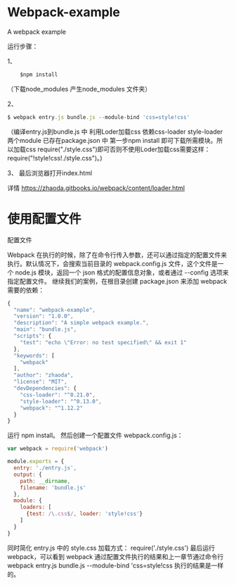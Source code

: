 # Webpack-example
A webpack example

运行步骤：

  1、
  ```javascript 
      $npm install 
  ```
  （下载node_modules 产生node_modules 文件夹）
  
  2、 
  ```javascript 
  $ webpack entry.js bundle.js --module-bind 'css=style!css'  
  ```
  （编译entry.js到bundle.js 中  利用Loder加载css 依赖css-loader style-loader 两个module 已存在package.json 中 第一步npm install 即可下载所需模块。所以加载css require("./style.css")即可否则不使用Loder加载css需要这样：require("!style!css!./style.css")。)
  
  3、 最后浏览器打开index.html
  
  详情 https://zhaoda.gitbooks.io/webpack/content/loader.html 
  
# 使用配置文件
  配置文件

Webpack 在执行的时候，除了在命令行传入参数，还可以通过指定的配置文件来执行。默认情况下，会搜索当前目录的 webpack.config.js 文件，这个文件是一个 node.js 模块，返回一个 json 格式的配置信息对象，或者通过 --config 选项来指定配置文件。
继续我们的案例，在根目录创建 package.json 来添加 webpack 需要的依赖：
```javascript
{
  "name": "webpack-example",
  "version": "1.0.0",
  "description": "A simple webpack example.",
  "main": "bundle.js",
  "scripts": {
    "test": "echo \"Error: no test specified\" && exit 1"
  },
  "keywords": [
    "webpack"
  ],
  "author": "zhaoda",
  "license": "MIT",
  "devDependencies": {
    "css-loader": "^0.21.0",
    "style-loader": "^0.13.0",
    "webpack": "^1.12.2"
  }
}
```

运行 npm install。
然后创建一个配置文件 webpack.config.js：
```javascript
var webpack = require('webpack')

module.exports = {
  entry: './entry.js',
  output: {
    path: __dirname,
    filename: 'bundle.js'
  },
  module: {
    loaders: [
      {test: /\.css$/, loader: 'style!css'}
    ]
  }
}
```

同时简化 entry.js 中的 style.css 加载方式：
require('./style.css')
最后运行 webpack，可以看到 webpack 通过配置文件执行的结果和上一章节通过命令行 webpack entry.js bundle.js --module-bind 'css=style!css 执行的结果是一样的。
